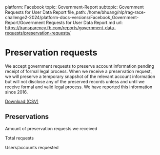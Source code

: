 platform: Facebook
topic: Government-Report
subtopic: Government Requests for User Data Report
file_path: /home/bhuang/nlp/rag-race-challenge2-2024/platform-docs-versions/Facebook_Government-Report/Government Requests for User Data Report.md
url: https://transparency.fb.com/reports/government-data-requests/preservation-requests/

# Preservation requests

We accept government requests to preserve account information pending receipt of formal legal process. When we receive a preservation request, we will preserve a temporary snapshot of the relevant account information but will not disclose any of the preserved records unless and until we receive formal and valid legal process. We have reported this information since 2016.

[Download (CSV)](https://transparency.fb.com/sr/government-requests/)

## Preservations

Amount of preservation requests we received

Total requests

Users/accounts requested